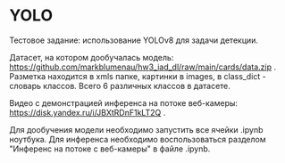 # YOLO
Тестовое задание: использование YOLOv8 для задачи детекции.

Датасет, на котором дообучалась модель: https://github.com/markblumenau/hw3_iad_dl/raw/main/cards/data.zip .
Разметка находится в xmls папке, картинки в images, в class_dict - словарь классов. Всего 6 различных классов в датасете.

Видео с демонстрацией инференса на потоке веб-камеры: https://disk.yandex.ru/i/JBXtRDnF1kLT2Q .

Для дообучения модели необходимо запустить все ячейки .ipynb ноутбука. 
Для инференса необходимо воспользоваться разделом "Инференс на потоке с веб-камеры" в файле .ipynb.
